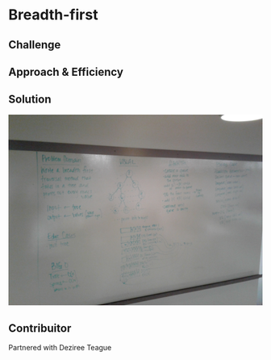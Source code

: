 # Breadth-first
<!-- Short summary or background information -->

## Challenge
<!-- Description of the challenge -->

## Approach & Efficiency
<!-- What approach did you take? Why? What is the Big O space/time for this approach? -->

## Solution
<!-- Embedded whiteboard image -->
![CC17WhiteBoard](../../../assets/CodeChall17WB.jpg)

## Contribuitor
Partnered with Deziree Teague
